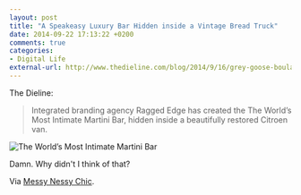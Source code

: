 ```yaml
---
layout: post
title: "A Speakeasy Luxury Bar Hidden inside a Vintage Bread Truck"
date: 2014-09-22 17:13:22 +0200
comments: true
categories: 
- Digital Life
external-url: http://www.thedieline.com/blog/2014/9/16/grey-goose-boulangerie-franois-camionnette
---
```


The Dieline:

> Integrated branding agency Ragged Edge has created the The World’s Most Intimate Martini Bar, hidden inside a beautifully restored Citroen van.

![The World’s Most Intimate Martini Bar](https://farm6.staticflickr.com/5561/15321808335_21182e59a6_o.jpg)

Damn. Why didn't I think of that?

Via [Messy Nessy Chic](http://www.messynessychic.com/2014/09/22/13-things-i-found-on-the-internet-today-vol-xcii/).

